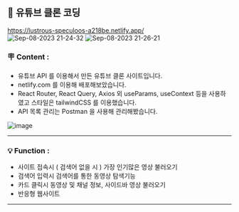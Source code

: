 
##  📌 유튜브 클론 코딩

https://lustrous-speculoos-a218be.netlify.app/ <br/>
![Sep-08-2023 21-24-32](https://github.com/sooboi/youtube/assets/103011139/4cd7fa1c-00a3-48e6-984c-bbb70f6fa499)
![Sep-08-2023 21-26-21](https://github.com/sooboi/youtube/assets/103011139/2764a889-40b4-41df-9433-dbf6d3c7f1f0)

###  🪧 Content :
+ 유튜브 API 를 이용해서 만든 유튜브 클론 사이트입니다.
+ netlify.com 를 이용해 배포해보았습니다.
+ React Router, React Query, Axios 외 useParams, useContext 등을 사용하였고 스타일은 tailwindCSS 를 이용했습니다.
+ API 목록 관리는 Postman 을 사용해 관리해봤습니다.

![image](https://github.com/sooboi/youtube/assets/103011139/74783664-5627-4430-8b14-4e4ee0cecc88)


***

###  💡 Function :
+ 사이트 접속시 ( 검색어 없을 시 ) 가장 인기많은 영상 불러오기
+ 검색어 입력시 검색어를 통한 동영상 탐색기능 
+ 카드 클릭시 동영상 및 채널 정보, 사이드바 영상 불러오기
+ 반응형 웹사이트

***
